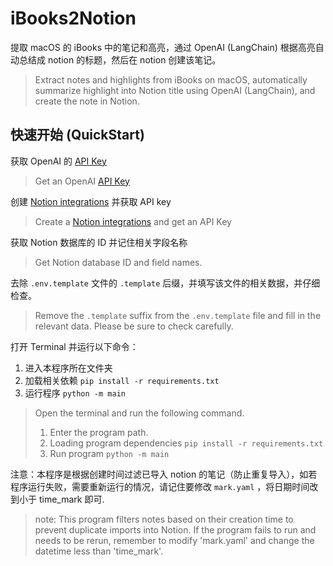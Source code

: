 # iBooks2Notion

提取 macOS 的 iBooks 中的笔记和高亮，通过 OpenAI (LangChain) 根据高亮自动总结成 notion 的标题，然后在 notion 创建该笔记。
> Extract notes and highlights from iBooks on macOS, automatically summarize highlight into Notion title using OpenAI (LangChain), and create the note in Notion.
## 快速开始 (QuickStart)
获取 OpenAI 的 [API Key](https://platform.openai.com/account/api-keys)
> Get an OpenAI [API Key](https://platform.openai.com/account/api-keys)

创建 [Notion integrations](https://www.notion.so/my-integrations) 并获取 API key

> Create a [Notion integrations](https://www.notion.so/my-integrations) and get an API Key

获取 Notion 数据库的 ID 并记住相关字段名称

> Get Notion database ID and field names.

去除 `.env.template` 文件的 `.template` 后缀，并填写该文件的相关数据，并仔细检查。

> Remove the `.template` suffix from the `.env.template` file and fill in 
the relevant data. Please be sure to check carefully.

打开 Terminal 并运行以下命令：
1. 进入本程序所在文件夹
2. 加载相关依赖 `pip install -r requirements.txt`
3. 运行程序 `python -m main`

> Open the terminal and run the following command.
> 1. Enter the program path.
> 2. Loading program dependencies `pip install -r requirements.txt`
> 3. Run program `python -m main`

注意：本程序是根据创建时间过滤已导入 notion 的笔记（防止重复导入），如若程序运行失败，需要重新运行的情况，请记住要修改 `mark.yaml` ，将日期时间改到小于 time_mark 即可.

> note: This program filters notes based on their creation time to prevent duplicate imports into Notion. If the program fails to run and needs to be rerun, remember to modify 'mark.yaml' and change the datetime less than 'time_mark'.
